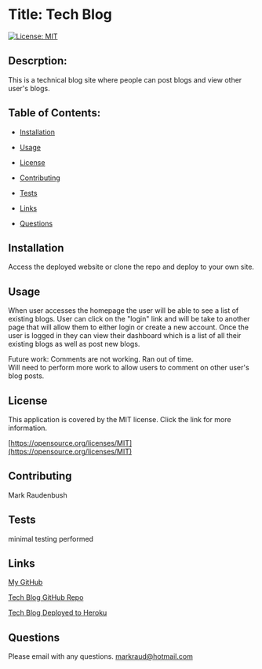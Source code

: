 # Title: Tech Blog

  [![License: MIT](https://img.shields.io/badge/License-MIT-yellow.svg)](https://opensource.org/licenses/MIT)
  ## Descrption: 
  This is a technical blog site where people can post blogs and view other user's blogs.

  ## Table of Contents:

  * [Installation](#installation)

  * [Usage](#usage)

  * [License](#license)

  * [Contributing](#contributing)

  * [Tests](#tests)

  * [Links](#links)

  * [Questions](#questions)

  ## Installation 
  Access the deployed website or clone the repo and deploy to your own site. 

  ## Usage 
  When user accesses the homepage the user will be able to see a list of existing blogs.   User can click on the "login" link and will be take to another page that will allow them to either login or create a new account.  Once the user is logged in they can view their dashboard which is a list of all their existing blogs as well as post new blogs.  

  Future work:  Comments are not working.  Ran out of time.  
  Will need to perform more work to allow users to comment on other user's blog posts. 


  ## License 
  This application is covered by the MIT license.  Click the link for more information. 

  [https://opensource.org/licenses/MIT](https://opensource.org/licenses/MIT)


  ## Contributing 
  Mark Raudenbush

  ## Tests
  minimal testing performed
  
  ## Links
  [My GitHub](https://github.com/markraud)

  [Tech Blog GitHub Repo](https://github.com/markraud/tech-blog)

  [Tech Blog Deployed to Heroku](https://github.com/markraud/tech-blog)
  


  ## Questions 
  Please email with any questions.
  [markraud@hotmail.com](mailto:markraud@hotmail.com)


